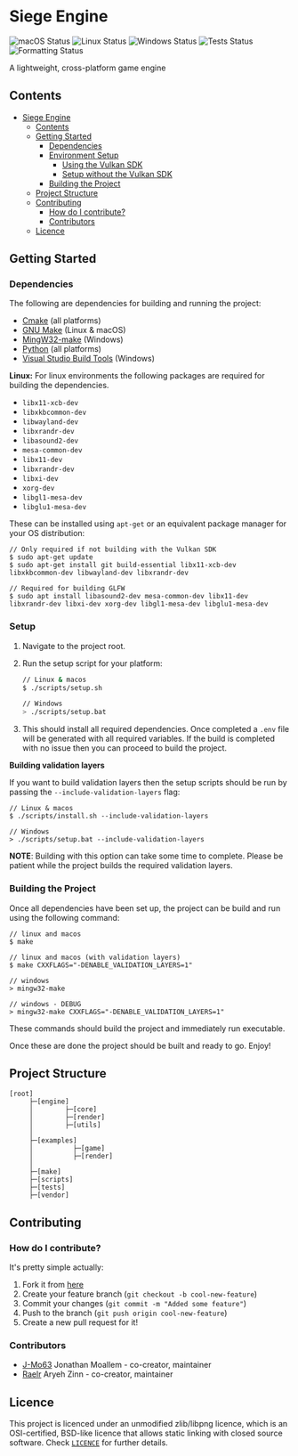 # Siege Engine
![macOS Status](../../workflows/macOS/badge.svg)
![Linux Status](../../workflows/Ubuntu/badge.svg)
![Windows Status](../../workflows/Windows/badge.svg)
![Tests Status](../../workflows/Tests/badge.svg)
![Formatting Status](../../workflows/Formatting/badge.svg)

A lightweight, cross-platform game engine

## Contents

- [Siege Engine](#siege-engine)
    - [Contents](#contents)
    - [Getting Started](#getting-started)
        - [Dependencies](#dependencies)
        - [Environment Setup](#environment-setup)
            - [Using the Vulkan SDK](#using-the-vulkan-sdk)
            - [Setup without the Vulkan SDK](#setup-without-the-vulkan-sdk)
        - [Building the Project](#building-the-project)
    - [Project Structure](#project-structure)
    - [Contributing](#contributing)
        - [How do I contribute?](#how-do-i-contribute)
        - [Contributors](#contributors)
    - [Licence](#licence)

## Getting Started

### Dependencies

The following are dependencies for building and running the project:

- [Cmake](https://cmake.org/) (all platforms)
- [GNU Make](https://www.gnu.org/software/make/) (Linux & macOS)
- [MingW32-make](https://www.mingw-w64.org/) (Windows)
- [Python](https://www.python.org/) (all platforms)
- [Visual Studio Build Tools](https://visualstudio.microsoft.com/downloads/) (Windows)

**Linux:** For linux environments the following packages are required for building the dependencies.

- `libx11-xcb-dev`
- `libxkbcommon-dev`
- `libwayland-dev`
- `libxrandr-dev`
- `libasound2-dev`
- `mesa-common-dev`
- `libx11-dev`
- `libxrandr-dev`
- `libxi-dev`
- `xorg-dev`
- `libgl1-mesa-dev`
- `libglu1-mesa-dev`

These can be installed using `apt-get` or an equivalent package manager for your OS distribution:

```
// Only required if not building with the Vulkan SDK
$ sudo apt-get update
$ sudo apt-get install git build-essential libx11-xcb-dev libxkbcommon-dev libwayland-dev libxrandr-dev

// Required for building GLFW
$ sudo apt install libasound2-dev mesa-common-dev libx11-dev libxrandr-dev libxi-dev xorg-dev libgl1-mesa-dev libglu1-mesa-dev
```

### Setup

1. Navigate to the project root.
2. Run the setup script for your platform:

   ```bash
   // Linux & macos
   $ ./scripts/setup.sh

   // Windows
   > ./scripts/setup.bat
   ```

3. This should install all required dependencies. Once completed a `.env` file will be generated with all required variables. If the build is completed with no issue then you can proceed to build the project.

**Building validation layers**

If you want to build validation layers then the setup scripts should be run by passing the `--include-validation-layers` flag:

```
// Linux & macos
$ ./scripts/install.sh --include-validation-layers

// Windows
> ./scripts/setup.bat --include-validation-layers
```

**NOTE**: Building with this option can take some time to complete. Please be patient while the project builds the required validation layers.

### Building the Project

Once all dependencies have been set up, the project can be build and run using the following command:

```
// linux and macos
$ make

// linux and macos (with validation layers)
$ make CXXFLAGS="-DENABLE_VALIDATION_LAYERS=1"

// windows
> mingw32-make

// windows - DEBUG
> mingw32-make CXXFLAGS="-DENABLE_VALIDATION_LAYERS=1"
```

These commands should build the project and immediately run executable.

Once these are done the project should be built and ready to go. Enjoy!

## Project Structure

```
[root]
     ├─[engine]
     │        ├─[core]
     │        ├─[render]
     │        ├─[utils]
     │
     ├─[examples]
     │          ├─[game]
     │          ├─[render]
     │
     ├─[make]
     ├─[scripts]
     ├─[tests]
     ├─[vendor]
```

## Contributing

### How do I contribute?

It's pretty simple actually:

1. Fork it from [here](https://github.com/CapsCollective/siege-engine/fork)
2. Create your feature branch (`git checkout -b cool-new-feature`)
3. Commit your changes (`git commit -m "Added some feature"`)
4. Push to the branch (`git push origin cool-new-feature`)
5. Create a new pull request for it!

### Contributors

- [J-Mo63](https://github.com/J-Mo63) Jonathan Moallem - co-creator, maintainer
- [Raelr](https://github.com/Raelr) Aryeh Zinn - co-creator, maintainer

## Licence

This project is licenced under an unmodified zlib/libpng licence, which is an OSI-certified, BSD-like licence that allows static linking with closed source software. Check [`LICENCE`](LICENCE) for further details.